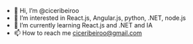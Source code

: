 - 👋 Hi, I’m @ciceribeiroo
- 👀 I’m interested in React.js, Angular.js, python, .NET, node.js
- 🌱 I’m currently learning React.js and .NET and IA
- 📫 How to reach me ciceribeiroo@gmail.com

<!---
ciceribeiroo/ciceribeiroo is a ✨ special ✨ repository because its `README.md` (this file) appears on your GitHub profile.
You can click the Preview link to take a look at your changes.
--->
